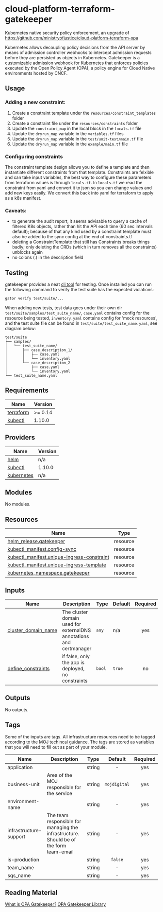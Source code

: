 # cloud-platform-terraform-gatekeeper

Kubernetes native security policy enforcement, an upgrade of https://github.com/ministryofjustice/cloud-platform-terraform-opa

Kubernetes allows decoupling policy decisions from the API server by means of admission controller webhooks to intercept admission requests before they are persisted as objects in Kubernetes. Gatekeeper is a customizable admission webhook for Kubernetes that enforces policies executed by the Open Policy Agent (OPA), a policy engine for Cloud Native environments hosted by CNCF.

## Usage

### Adding a new constraint:

1. Create a constraint template under the `resources/constraint_templates` folder
2. Create a constraint file under the `resources/constraints` folder
3. Update the `constraint_map` in the local block in the `locals.tf` file
4. Update the `dryrun_map` variable in the `variables.tf` files
5. Update the `dryrun_map` variable in the `test/unit-test/main.tf` file
6. Update the `dryrun_map` variable in the `example/main.tf` file 

### Configuring constraints

The constraint template design allows you to define a template and then instantiate different constraints from that template.
Constraints are felxible and can take input variables, the best way to configure these parameters from terraform values is through `locals.tf`.
In `locals.tf` we read the constraint from yaml and convert it to json so you can change values and add new keys easily. We convert this back into yaml for terraform to apply as a k8s manifest.

### Caveats: 

 - to generate the audit report, it seems advisable to query a cache of filtered K8s objects, rather than hit the API each time (60 sec intervals default); because of that any kind used by a constraint template must also be added to the sync config at the end of constraints.tf
 - deleting a ConstraintTemplate that still has Constraints breaks things badly; only deleting the CRDs (which in turn removes all the constraints) unblocks again
 - no colons (:) in the description field

## Testing

gatekeeper provides a neat [cli tool](https://open-policy-agent.github.io/gatekeeper/website/docs/gator/) for testing. Once installed you can run the following command to verify the test suite has the expected violations:

```sh
gator verify test/suite/...
```

When adding new tests, test data goes under their own dir `test/suite/samples/test_suite_name/`, `case.yaml` contains config for the resource being tested, `inventory.yaml` contains config for 'mock resources', and the test suite file can be found in `test/suite/test_suite_name.yaml`, see diagram below:

```
test/suite
├── samples/
│   └── test_suite_name/
│       ├── case_description_1/
│       │   ├── case.yaml
│       │   └── inventory.yaml
│       └── case_description_2
│           ├── case.yaml
│           └── inventory.yaml
└── test_suite_name.yaml
```

<!-- BEGIN_TF_DOCS -->
## Requirements

| Name | Version |
|------|---------|
| <a name="requirement_terraform"></a> [terraform](#requirement\_terraform) | >= 0.14 |
| <a name="requirement_kubectl"></a> [kubectl](#requirement\_kubectl) | 1.10.0 |

## Providers

| Name | Version |
|------|---------|
| <a name="provider_helm"></a> [helm](#provider\_helm) | n/a |
| <a name="provider_kubectl"></a> [kubectl](#provider\_kubectl) | 1.10.0 |
| <a name="provider_kubernetes"></a> [kubernetes](#provider\_kubernetes) | n/a |

## Modules

No modules.

## Resources

| Name | Type |
|------|------|
| [helm_release.gatekeeper](https://registry.terraform.io/providers/hashicorp/helm/latest/docs/resources/release) | resource |
| [kubectl_manifest.config-sync](https://registry.terraform.io/providers/gavinbunney/kubectl/1.10.0/docs/resources/manifest) | resource |
| [kubectl_manifest.unique-ingress-constraint](https://registry.terraform.io/providers/gavinbunney/kubectl/1.10.0/docs/resources/manifest) | resource |
| [kubectl_manifest.unique-ingress-template](https://registry.terraform.io/providers/gavinbunney/kubectl/1.10.0/docs/resources/manifest) | resource |
| [kubernetes_namespace.gatekeeper](https://registry.terraform.io/providers/hashicorp/kubernetes/latest/docs/resources/namespace) | resource |

## Inputs

| Name | Description | Type | Default | Required |
|------|-------------|------|---------|:--------:|
| <a name="input_cluster_domain_name"></a> [cluster\_domain\_name](#input\_cluster\_domain\_name) | The cluster domain used for externalDNS annotations and certmanager | `any` | n/a | yes |
| <a name="input_define_constraints"></a> [define\_constraints](#input\_define\_constraints) | if false, only the app is deployed, no constraints | `bool` | `true` | no |

## Outputs

No outputs.
<!-- END_TF_DOCS -->

## Tags

Some of the inputs are tags. All infrastructure resources need to be tagged according to the [MOJ techincal guidance](https://ministryofjustice.github.io/technical-guidance/standards/documenting-infrastructure-owners/#documenting-owners-of-infrastructure). The tags are stored as variables that you will need to fill out as part of your module.

| Name | Description | Type | Default | Required |
|------|-------------|:----:|:-----:|:-----:|
| application |  | string | - | yes |
| business-unit | Area of the MOJ responsible for the service | string | `mojdigital` | yes |
| environment-name |  | string | - | yes |
| infrastructure-support | The team responsible for managing the infrastructure. Should be of the form team-email | string | - | yes |
| is-production |  | string | `false` | yes |
| team_name |  | string | - | yes |
| sqs_name |  | string | - | yes |

## Reading Material

[What is OPA Gatekeeper?](https://www.openpolicyagent.org/docs/latest/kubernetes-introduction/#what-is-opa-gatekeeper)
[OPA Gatekeeper Library](https://github.com/open-policy-agent/gatekeeper-library)
